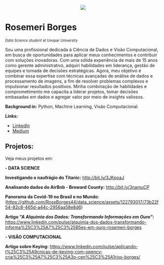 <p align="center">
  <img src="https://user-images.githubusercontent.com/122793017/226485895-75f3dafd-af21-4479-924b-0e7b789c7b9a.png" >
</p>

# Rosemeri Borges
<sub>*Data Science student* at Unopar University</sub>

Sou uma profissional dedicada à Ciência de Dados e Visão Computacional, em busca de oportunidades para aplicar meus conhecimentos e contribuir com soluções inovadoras. 
Com uma sólida experiência de mais de 15 anos como gerente administrativo, adquiri habilidades em liderança, gestão de equipes e tomada de decisões estratégicas. 
Agora, meu objetivo é combinar essa expertise com técnicas avançadas de análise de dados e processamento de imagens, a fim de resolver problemas complexos e impulsionar resultados positivos. 
Minha combinação de habilidades e comprometimento me capacita a liderar projetos, tomar decisões embasadas em dados e agregar valor por meio de insights valiosos.

**Background in:** Python, Machine Learning, Visão Computacional.

**Links:**
* [LinkedIn](https://www.linkedin.com/in/rosemeri-borges-92b486237/)
* [Medium](https://medium.com/@roseborges_85835)

## Projetos:
Veja meus projetos em:

**- DATA SCIENCE**

**Investigando o naufrágio do Titanic:** http://bit.ly/3JKpoaJ

**Analisando dados do AirBnb - Broward County:** http://bit.ly/3namuCP

**Panorama da Covid-19 no Brasil e no Mundo:**(https://github.com/RoseBorges44/data_science/assets/122793017/73b22f54-82c8-465d-a44c-2956aa58e8d6)

**Artigo *"A Alquimia dos Dados: Transformando Informações em Ouro"*:** https://www.linkedin.com/pulse/alquimia-dos-dados-transformando-informa%25C3%25A7%25C3%25B5es-em-ouro-rosemeri-borges

**- VISÃO COMPUTACIONAL**

**Artigo sobre Keying:** https://www.linkedin.com/pulse/aplicando-t%25C3%25A9cnicas-de-keying-com-opencv-cria%25C3%25A7%25C3%25A3o-cen%25C3%25A1rios-borges/
